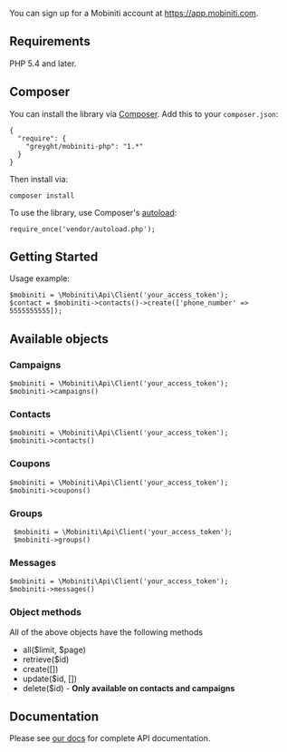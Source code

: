 You can sign up for a Mobiniti account at https://app.mobiniti.com.

## Requirements

PHP 5.4 and later.

## Composer

You can install the library via [Composer](http://getcomposer.org/). Add this to your `composer.json`:

    {
      "require": {
        "greyght/mobiniti-php": "1.*"
      }
    }

Then install via:

    composer install

To use the library, use Composer's [autoload](https://getcomposer.org/doc/00-intro.md#autoloading):

    require_once('vendor/autoload.php');

## Getting Started

Usage example:

    $mobiniti = \Mobiniti\Api\Client('your_access_token');
    $contact = $mobiniti->contacts()->create(['phone_number' => 5555555555]);

## Available objects
### Campaigns
    $mobiniti = \Mobiniti\Api\Client('your_access_token');
    $mobiniti->campaigns()
    
### Contacts
    $mobiniti = \Mobiniti\Api\Client('your_access_token');
    $mobiniti->contacts()
### Coupons
    $mobiniti = \Mobiniti\Api\Client('your_access_token');
    $mobiniti->coupons()
### Groups
     $mobiniti = \Mobiniti\Api\Client('your_access_token');
     $mobiniti->groups()
### Messages
    $mobiniti = \Mobiniti\Api\Client('your_access_token');
    $mobiniti->messages()

### Object methods
All of the above objects have the following methods

* all($limit, $page)
* retrieve($id)
* create([])
* update($id, [])
* delete($id) - **Only available on contacts and campaigns**

## Documentation

Please see [our docs](https://api.mobiniti.com/docs/api-introduction.html) for complete API documentation.
